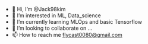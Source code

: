 - 👋 Hi, I’m @Jack98kim
- 👀 I’m interested in ML, Data_science
- 🌱 I’m currently learning MLOps and basic Tensorflow
- 💞️ I’m looking to collaborate on ...
- 📫 How to reach me flycast0080@gmail.com

<!---
Jack98kim/Jack98kim is a ✨ special ✨ repository because its `README.md` (this file) appears on your GitHub profile.
You can click the Preview link to take a look at your changes.
--->
